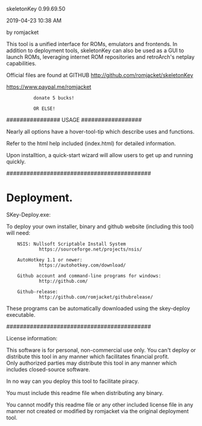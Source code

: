 skeletonKey 0.99.69.50

 2019-04-23 10:38 AM
 
by romjacket 

This tool is a unified interface for ROMs, emulators and frontends.
In addition to deployment tools, skeletonKey can also be used as a GUI to launch
ROMs, leveraging internet ROM repositories and retroArch's netplay capabilities.

Official files are found at GITHUB
http://github.com/romjacket/skeletonKey


https://www.paypal.me/romjacket

              donate 5 bucks!  
              
              OR ELSE!
  


################  USAGE  ##################

Nearly all options have a hover-tool-tip which describe uses and functions.

Refer to the html help included (index.html) for detailed information.

Upon installtion, a quick-start wizard will allow users to get up and running quickly.

###########################################

# Deployment.

SKey-Deploy.exe:  

To deploy your own installer, binary and github website (including this tool) will need:

		NSIS: Nullsoft Scriptable Install System
				https://sourceforge.net/projects/nsis/

		AutoHotkey 1.1 or newer:
				https://autohotkey.com/download/
				
		Github account and command-line programs for windows:
				http://github.com/
		
		Github-release:
				http://github.com/romjacket/githubrelease/
				

These programs can be automatically downloaded using the skey-deploy executable.

###########################################

License information:

This software is for personal, non-commercial use only.
You can't deploy or distribute this tool in any manner which facilitates financial profit.  
Only authorized parties may distribute this tool in any manner which includes closed-source software.  

In no way can you deploy this tool to facilitate piracy.  

You must include this readme file when distributing any binary.

You cannot modify this readme file or any other included license file in any manner not created or modified by romjacket via the original deployment tool.
